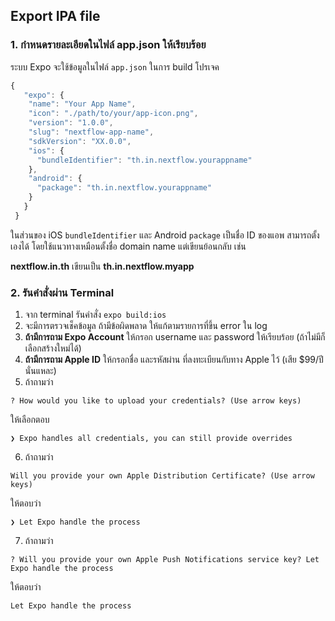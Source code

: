 
## Export IPA file

### 1. กำหนดรายละเอียดในไฟล์ app.json ให้เรียบร้อย

ระบบ Expo จะใช้ข้อมูลในไฟล์ `app.json` ในการ build โปรเจค 

```js
{
   "expo": {
    "name": "Your App Name",
    "icon": "./path/to/your/app-icon.png",
    "version": "1.0.0",
    "slug": "nextflow-app-name",
    "sdkVersion": "XX.0.0",
    "ios": {
      "bundleIdentifier": "th.in.nextflow.yourappname"
    },
    "android": {
      "package": "th.in.nextflow.yourappname"
    }
   }
 }
```

ในส่วนของ iOS `bundleIdentifier` และ Android `package` เป็นชื่อ ID ของแอพ สามารถตั้งเองได้ โดยใช้แนวทางเหมือนตั้งชื่อ domain name แต่เขียนย้อนกลับ เช่น

**nextflow.in.th** เขียนเป็น **th.in.nextflow.myapp**


### 2. รันคำสั่งผ่าน Terminal

1. จาก terminal รันคำสั่ง `expo build:ios`
2. จะมีการตรวจเช็คข้อมูล ถ้ามีข้อผิดพลาด ให้แก้ตามรายการที่ขึ้น error ใน log
3. **ถ้ามีการถาม Expo Account** ให้กรอก username และ password ให้เรียบร้อย (ถ้าไม่มีก็เลือกสร้างใหม่ได้)
4. **ถ้ามีการถาม Apple ID** ให้กรอกชื่อ และรหัสผ่าน ที่ลงทะเบียนกับทาง Apple ไว้ (เสีย $99/ปี นั่นแหละ)
5. ถ้าถามว่า

```
? How would you like to upload your credentials? (Use arrow keys)
```

ให้เลือกตอบ

```
❯ Expo handles all credentials, you can still provide overrides 
```

6. ถ้าถามว่า

```
Will you provide your own Apple Distribution Certificate? (Use arrow keys)
```

ให้ตอบว่า 

```
❯ Let Expo handle the process 
```

7. ถ้าถามว่า 

```
? Will you provide your own Apple Push Notifications service key? Let Expo handle the process
```

ให้ตอบว่า 

```
Let Expo handle the process
```